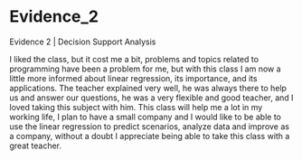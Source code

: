 # Evidence_2
Evidence 2 | Decision Support Analysis

I liked the class, but it cost me a bit, problems and topics related to programming have been a problem for me, but with this class I am now a little more informed about linear regression, its importance, and its applications. The teacher explained very well, he was always there to help us and answer our questions, he was a very flexible and good teacher, and I loved taking this subject with him. This class will help me a lot in my working life, I plan to have a small company and I would like to be able to use the linear regression to predict scenarios, analyze data and improve as a company, without a doubt I appreciate being able to take this class with a great teacher.
